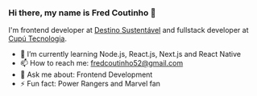 ### Hi there, my name is Fred Coutinho 👋

I'm frontend developer at [Destino Sustentável](https://www.destinosustentavel.org/) and fullstack developer at [Cupú Tecnologia](https://www.instagram.com/cupuoficial/).

- 🌱 I’m currently learning Node.js, React.js, Next.js and React Native
- 📫 How to reach me: fredcoutinho52@gmail.com
- 💬 Ask me about: Frontend Development
- ⚡ Fun fact: Power Rangers and Marvel fan
